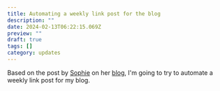 ```yaml
---
title: Automating a weekly link post for the blog
description: ""
date: 2024-02-13T06:22:15.069Z
preview: ""
draft: true
tags: []
category: updates
---
```


Based on the post by [Sophie](https://social.lol/@sophie) on her [blog](https://localghost.dev/blog/automated-weekly-links-posts-with-raindrop.io-and-eleventy/), I'm going to try to automate a weekly link post for my blog.

<!-- excerpt -->

